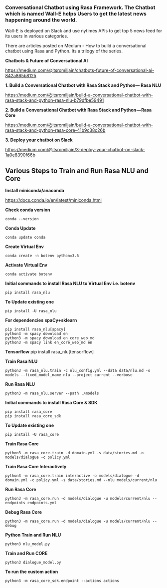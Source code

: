 ### Conversational Chatbot using Rasa Framework. The Chatbot which is named Wall-E helps Users to get the latest news happening around the world.

Wall-E is deployed on Slack and use nytimes APIs to get top 5 news feed for its users in various categories.

There are articles posted on Medium - How to build a conversational chatbot using Rasa and Python. Its a trilogy of the series.

**Chatbots & Future of Conversational AI**

https://medium.com/@itsromiljain/chatbots-future-of-conversational-ai-842a865b8125

**1. Build a Conversational Chatbot with Rasa Stack and Python— Rasa NLU**

https://medium.com/@itsromiljain/build-a-conversational-chatbot-with-rasa-stack-and-python-rasa-nlu-b79dfbe59491

**2. Build a Conversational Chatbot with Rasa Stack and Python — Rasa Core**

https://medium.com/@itsromiljain/build-a-conversational-chatbot-with-rasa-stack-and-python-rasa-core-41b9c38c26b

**3. Deploy your chatbot on Slack**

https://medium.com/@itsromiljain/3-deploy-your-chatbot-on-slack-1a0e8390f66b

## Various Steps to Train and Run Rasa NLU and Core
**Install miniconda/anaconda**

https://docs.conda.io/en/latest/miniconda.html

**Check conda version**
```
conda --version
```
**Conda Update**
```
conda update conda
```
**Create Virtual Env**
```
conda create -n botenv python=3.6
```
**Activate Virtual Env**
```
conda activate botenv
```
**Initial commands to install Rasa NLU to Virtual Env i.e. botenv**
```
pip install rasa_nlu
```
**To Update existing one**
```
pip install -U rasa_nlu
```
**For dependencies**
**spaCy+sklearn**
```
pip install rasa_nlu[spacy]
python3 -m spacy download en
python3 -m spacy download en_core_web_md
python3 -m spacy link en_core_web_md en
```
**Tensorflow**
pip install rasa_nlu[tensorflow]

**Train Rasa NLU**
```
python3 -m rasa_nlu.train -c nlu_config.yml --data data/nlu.md -o models --fixed_model_name nlu --project current --verbose
```
**Run Rasa NLU**
```
python3 -m rasa_nlu.server --path ./models
```
**Initial commands to install Rasa Core & SDK**
```
pip install rasa_core
pip install rasa_core_sdk
```
**To Update existing one**
```
pip install -U rasa_core
```
**Train Rasa Core**
```
python3 -m rasa_core.train -d domain.yml -s data/stories.md -o models/dialogue -c policy.yml
```
**Train Rasa Core Interactively**
```
python3 -m rasa_core.train interactive -o models/dialogue -d domain.yml -c policy.yml -s data/stories.md --nlu models/current/nlu
```
**Run Rasa Core**
```
python3 -m rasa_core.run -d models/dialogue -u models/current/nlu --endpoints endpoints.yml
```
**Debug Rasa Core**
```
python3 -m rasa_core.run -d models/dialogue -u models/current/nlu --debug
```
**Python**
**Train and Run NLU**
```
python3 nlu_model.py
```
**Train and Run CORE**
```
python3 dialogue_model.py
```
**To run the custom action**
```
python3 -m rasa_core_sdk.endpoint --actions actions
```
